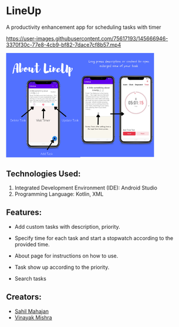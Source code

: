 # LineUp
A productivity enhancement app for scheduling tasks with timer

https://user-images.githubusercontent.com/75617193/145666946-3370f30c-77e8-4cb9-bf82-7dace7cf8b57.mp4

<img align="left" width="40%" src="https://github.com/Sahil-77/LineUp/blob/master/app/src/main/res/drawable/boutfragmentimageone.png">
<img width="40%" src="https://github.com/Sahil-77/LineUp/blob/master/app/src/main/res/drawable/rolltwofinal.png">

## Technologies Used:
1. Integrated Development Environment (IDE): Android Studio
2. Programming Language: Kotlin, XML

## Features:
- Add custom tasks with description, priority.
- Specify time for each task and start a stopwatch according to the provided time.
- About page for instructions on how to use.
- Task show up according to the priority.

- Search tasks

## Creators: 
- [Sahil Mahajan](https://github.com/Sahil-77)
- [Vinayak Mishra](https://github.com/VinayakMishraCoder)

